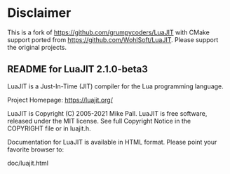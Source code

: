 # Disclaimer
This is a fork of https://github.com/grumpycoders/LuaJIT with CMake support ported from https://github.com/WohlSoft/LuaJIT. Please support the original projects.

README for LuaJIT 2.1.0-beta3
-----------------------------

LuaJIT is a Just-In-Time (JIT) compiler for the Lua programming language.

Project Homepage: https://luajit.org/

LuaJIT is Copyright (C) 2005-2021 Mike Pall.
LuaJIT is free software, released under the MIT license.
See full Copyright Notice in the COPYRIGHT file or in luajit.h.

Documentation for LuaJIT is available in HTML format.
Please point your favorite browser to:

 doc/luajit.html

